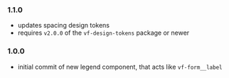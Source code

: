 ### 1.1.0

* updates spacing design tokens
* requires `v2.0.0` of the `vf-design-tokens` package or newer

### 1.0.0

* initial commit of new legend component, that acts like `vf-form__label`
